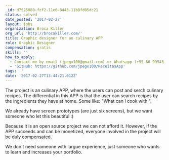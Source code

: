 ```yaml
---
_id: d7525080-fcf2-11e6-8443-11b8fd05dc21
status: solved
date_posted: '2017-02-27'
layout: jobs
organization: Broca Killer
org_url: 'http://brocakiller.com/'
title: Graphic designer for an culinary APP
role: Graphic Designer
compensation: gratis
skills: ''
how_to_apply:
  - Contact me by email (jpegx100@gmail.com) or Whatsapp (+55 86 99543 2434).
  - 'GitHub: https://github.com/jpegx100/ReceitasApp'
tags: ''
date: '2017-02-27T13:44:21.012Z'
---
```

The project is an culinary APP, where the users can post and serch culinary
recipes. The differential in this APP is that the user can search recipes by
the ingredients they have at home.  Some like: "What can I cook with
<this things...>".

We already have screen prototypes (are just six screens), but we want someone
who let this beautiful :)

Because it is an open source project we can not afford it. However, if the APP
succeeds and can be monetized, everyone involved in the project will be duly
compensated.

We don't need someone with largue experience, just someone who wants to learn
and increases your portfolio.
